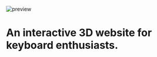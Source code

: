 ![preview](https://i.gyazo.com/8743ab7cb289b254dfab087fb626cecc.png)
# An interactive 3D website for keyboard enthusiasts.